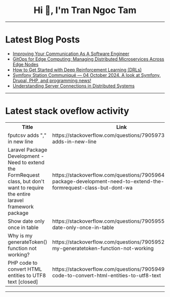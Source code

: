 <h1 align="center">Hi 👋, I'm Tran Ngoc Tam</h1>

---

# Latest Blog Posts 
<!-- BLOG-POST-LIST:START -->
- [Improving Your Communication As A Software Engineer](https://dev.to/angelito_tubig_5e8fa80f5d/improving-your-communication-as-a-software-engineer-1dka)
- [GitOps for Edge Computing: Managing Distributed Microservices Across Edge Nodes](https://dev.to/mark_mwendia_0298dd9c0aad/gitops-for-edge-computing-managing-distributed-microservices-across-edge-nodes-3pa)
- [How to Get Started with Deep Reinforcement Learning &lpar;DRLs&rpar;](https://dev.to/kiran_baliga/how-to-get-started-with-deep-reinforcement-learning-drls-5ama)
- [Symfony Station Communiqué — 04 October 2024. A look at Symfony, Drupal, PHP, and programming news!](https://dev.to/reubenwalker64/symfony-station-communique-04-october-2024-a-look-at-symfony-drupal-php-and-programming-news-2dl0)
- [Understanding Server Connections in Distributed Systems](https://dev.to/ujjwall-r/understanding-server-connections-in-distributed-systems-no4)
<!-- BLOG-POST-LIST:END -->

---

# Latest stack oveflow activity
<table>
  <tr><th>Title</th><th>Link</th></tr>
  <!-- STACKOVERFLOW:START --><tr><td>fputcsv adds &quot;,&quot; in new line</td><td>https://stackoverflow.com/questions/79059735/fputcsv-adds-in-new-line</td></tr><tr><td>Laravel Package Development - Need to extend the FormRequest class, but don&#39;t want to require the entire laravel framework package</td><td>https://stackoverflow.com/questions/79059645/laravel-package-development-need-to-extend-the-formrequest-class-but-dont-wa</td></tr><tr><td>Show date only once in table</td><td>https://stackoverflow.com/questions/79059553/show-date-only-once-in-table</td></tr><tr><td>Why is my generateToken&lpar;&rpar; function not working?</td><td>https://stackoverflow.com/questions/79059522/why-is-my-generatetoken-function-not-working</td></tr><tr><td>PHP code to convert HTML entities to UTF8 text [closed]</td><td>https://stackoverflow.com/questions/79059491/php-code-to-convert-html-entities-to-utf8-text</td></tr><!-- STACKOVERFLOW:END -->
</table>

---


